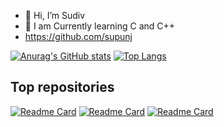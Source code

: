 - :wave: Hi, I’m Sudiv
- 🌱 I am Currently learning C and C++
- https://github.com/supunj

[![Anurag's GitHub stats](https://github-readme-stats.vercel.app/api?username=sudivj&hide=contribs&show_icons=true&theme=gruvbox)](https://github.com/anuraghazra/github-readme-stats)
[![Top Langs](https://github-readme-stats.vercel.app/api/top-langs/?username=sudivj&layout=compact&show_icons=true&theme=gruvbox)](https://github.com/anuraghazra/github-readme-stats)

Top repositories
-----
[![Readme Card](https://github-readme-stats.vercel.app/api/pin/?username=sudivj&repo=MineCraft-OpenGL)](https://github.com/sudivj/MineCraft-OpenGL)
[![Readme Card](https://github-readme-stats.vercel.app/api/pin/?username=sudivj&repo=Frujico-Website)](https://github.com/sudivj/Frujico-Website)
[![Readme Card](https://github-readme-stats.vercel.app/api/pin/?username=sudivj&repo=Sand-box---lua)](https://github.com/sudivj/Sand-box---sand)
